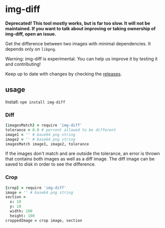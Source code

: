 # img-diff

**Deprecated! This tool mostly works, but is far too slow. It will not be maintained. If you want to talk about improving or taking ownership of img-diff, open an issue.**

Get the difference between two images
with minimal dependencies.
It depends only on `libpng`.

Warning: img-diff is experimental.
You can help us improve it by testing
it and contributing!

Keep up to date with changes
by checking the
[releases](https://github.com/groupon-testium/img-diff/releases).

## usage

Install: `npm install img-diff`

### Diff

```coffee
{imagesMatch} = require 'img-diff'
tolerance = 0.0 # percent allowed to be different
image1 = '' # base64 png string
image2 = '' # base64 png string
imagesMatch image1, image2, tolerance
```

If the images don't match and are outside the tolerance,
an error is thrown that contains both images
as well as a diff image.
The diff image can be saved to disk
in order to see the difference.

### Crop

```coffee
{crop} = require 'img-diff'
image = '' # base64 png string
section =
  x: 10
  y: 10
  width: 100
  height: 100
croppedImage = crop image, section
```


